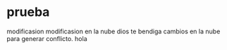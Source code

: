 # prueba
modificasion
modificasion en la nube 
dios te bendiga
cambios en la nube para generar conflicto.
hola 
